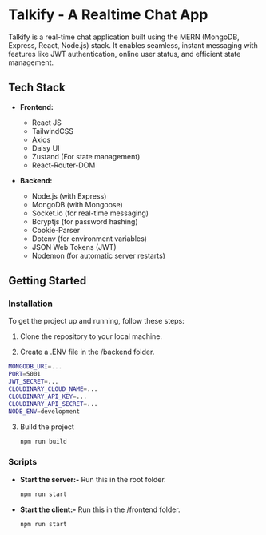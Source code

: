# Talkify - A Realtime Chat App

Talkify is a real-time chat application built using the MERN (MongoDB, Express, React, Node.js) stack. It enables seamless, instant messaging with features like JWT authentication, online user status, and efficient state management.

## Tech Stack

- **Frontend:**
  - React JS
  - TailwindCSS
  - Axios
  - Daisy UI
  - Zustand (For state management)
  - React-Router-DOM

- **Backend:**
  - Node.js (with Express)
  - MongoDB (with Mongoose)
  - Socket.io (for real-time messaging)
  - Bcryptjs (for password hashing)
  - Cookie-Parser
  - Dotenv (for environment variables)
  - JSON Web Tokens (JWT)
  - Nodemon (for automatic server restarts)

## Getting Started

### Installation

To get the project up and running, follow these steps:

1. Clone the repository to your local machine.
  
2. Create a .ENV file in the /backend folder.

 ```bash
MONGODB_URI=...
PORT=5001
JWT_SECRET=...
CLOUDINARY_CLOUD_NAME=...
CLOUDINARY_API_KEY=...
CLOUDINARY_API_SECRET=...
NODE_ENV=development
 ```

3. Build the project 

   ```bash
   npm run build
   ```

### Scripts

- **Start the server:-**
Run this in the root folder.
  ```bash
  npm run start
  ```

- **Start the client:-**
Run this in the /frontend folder.
  ```bash
  npm run start
  ```
